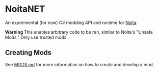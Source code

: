 # NoitaNET

An experimental (for now) C# modding API and runtime for [Noita](https://store.steampowered.com/app/881100/Noita/).

**Warning** This enables arbitrary code to be ran, similar to Noita's "Unsafe Mods." Only use trusted mods.

## Creating Mods

See [MODS.md](/MODS.md) for more information on how to create and develop a mod.

